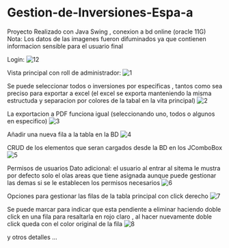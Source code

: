 # Gestion-de-Inversiones-Espa-a
Proyecto Realizado con Java Swing , conexion a bd online (oracle 11G)
Nota: Los datos de las imagenes fueron difuminados ya que contienen informacion sensible para el usuario final

Login:
![12](https://user-images.githubusercontent.com/70409024/183313335-c623fc7f-8d7e-49d1-9200-65c27da78612.png)

Vista principal con roll de administrador:
![1](https://user-images.githubusercontent.com/70409024/184865347-470328a5-abc7-4efe-8cf8-e14e44bdc0a2.png)

Se puede seleccionar todos o inversiones por especificas , tantos como sea preciso para exportar a excel (el excel se exporta manteniendo la misma estructuda y separacion por colores de la tabal en la vita principal)
![2](https://user-images.githubusercontent.com/70409024/184865400-a0813e79-a6b2-4b34-aa24-c1df55e1808c.png)

La exportacion a PDF funciona igual (seleccionando uno, todos o algunos en especifico)
![3](https://user-images.githubusercontent.com/70409024/184865452-0540ac4b-bd4f-4843-904b-5732c3c4d9da.png)

Añadir una nueva fila a la tabla en la BD
![4](https://user-images.githubusercontent.com/70409024/184865513-a33a1671-1740-47c2-8d92-51da39319c62.png)

CRUD de los elementos que seran cargados desde la BD en los JComboBox
![5](https://user-images.githubusercontent.com/70409024/184865646-f2c7b264-3654-467d-b7fe-08041f4d5c04.png)

Permisos de usuarios 
Dato adicional: el usuario al entrar al sitema le mustra por defecto solo el olas areas que tiene asignada aunque puede gestionar las demas si se le establecen los permisos necesarios
![6](https://user-images.githubusercontent.com/70409024/184865687-52afdded-4602-477d-a297-f41410ecb51a.png)

Opciones para gestionar las filas de la tabla principal con click derecho 
![7](https://user-images.githubusercontent.com/70409024/184865723-9b17a710-036d-4666-9d0c-605c3f9cae29.png)

Se puede marcar para indicar que esta pendiente a eliminar haciendo doble click en una fila para resaltarla en rojo claro , al hacer nuevamente doble click queda con el color original de la fila
![8](https://user-images.githubusercontent.com/70409024/184865755-ffc76dba-a1a1-4693-ac42-de47ff93ff98.png)

y otros detalles ...
